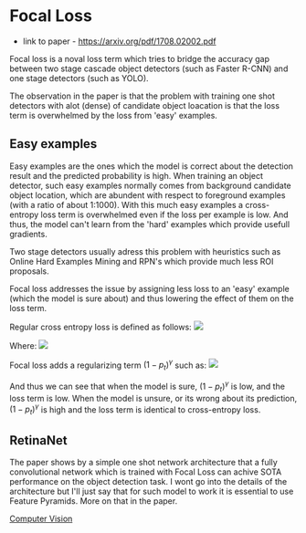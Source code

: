 # Focal Loss
* link to paper - https://arxiv.org/pdf/1708.02002.pdf

Focal loss is a noval loss term which tries to bridge the accuracy gap between two stage cascade object detectors (such as Faster R-CNN) and one stage detectors (such as YOLO).

The observation in the paper is that the problem with training one shot detectors with alot (dense) of candidate object loacation is that the loss term is overwhelmed by the loss from 'easy' examples.

## Easy examples
Easy examples are the ones which the model is correct about the detection result and the predicted probability is high.
When training an object detector, such easy examples normally comes from background candidate object location, which are abundent with respect to foreground examples (with a ratio of about 1:1000).
With this much easy examples a cross-entropy loss term is overwhelmed even if the loss per example is low. And thus, the model can't learn from the 'hard' examples which provide usefull gradients.

Two stage detectors usually adress this problem with heuristics such as Online Hard Examples Mining and RPN's which provide much less ROI proposals.

Focal loss addresses the issue by assigning less loss to an 'easy' example (which the model is sure about) and thus lowering the effect of them on the loss term.

Regular cross entropy loss is defined as follows:
![](Pasted%20image%2020210113184516.png)

Where:
![](Pasted%20image%2020210113184532.png)

Focal loss adds a regularizing term $(1-p_t)^\gamma$ such as:
![](Pasted%20image%2020210113184718.png)

And thus we can see that when the model is sure, $(1-p_t)^\gamma$  is low, and the loss term is low. When the model is unsure, or its wrong about its prediction, $(1-p_t)^\gamma$  is high and the loss term is identical to cross-entropy loss.

## RetinaNet
The paper shows by a simple one shot network architecture that a fully convolutional network which is trained with Focal Loss can achive SOTA performance on the object detection task.
I wont go into the details of the architecture but I'll just say that for such model to work it is essential to use Feature Pyramids. More on that in the paper.

[Computer Vision](Computer%20Vision.md)
